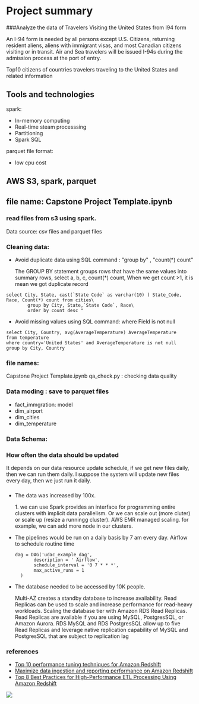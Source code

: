 # Project summary 
###Analyze the data of Travelers Visiting the United States from I94 form
<p>An I-94 form is needed by all persons except U.S. Citizens, returning resident aliens, aliens with immigrant visas, and most Canadian citizens visiting or in transit. Air and Sea travelers will be issued I-94s during the admission process at the port of entry. </p>

<p> Top10 citizens of countries travelers traveling to the United States and related information  </p>

## Tools and technologies 

<p>spark: </p>

- In-memory computing
- Real-time steam processsing
- Partitioning 
- Spark SQL

parquet file format:
- low cpu cost 
## AWS S3, spark, parquet
## file name:  Capstone Project Template.ipynb
### read files from s3 using spark.
Data source: csv files and parquet files

### Cleaning data: 
- Avoid duplicate data using SQL command : "group by" , "count(*) count"
   <p> The GROUP BY statement groups rows that have the same values into summary rows, select a, b, c, count(*) count, When we get count >1, it is mean we got duplicate record  </p>
```
select City, State, cast(`State Code` as varchar(10) ) State_Code, Race, Count(*) count from cities\
        group by City, State,`State Code`, Race\
        order by count desc "
```
- Avoid missing values using SQL command: where Field is not null

```
select City, Country, avg(AverageTemperature) AverageTemperature
from temperature 
where country='United States' and AverageTemperature is not null
group by City, Country
```
### file names:
Capstone Project Template.ipynb
qa_check.py : checking data quality

### Data moding :  save to parquet files 
- fact_immgration:  model
- dim_airport
- dim_cities
- dim_temperature 

### Data Schema:

### How often the data should be updated 
It depends on our data resource update schedule, if we get new files daily, then we can run them daily. 
I suppose the system will update new files every day, then we just run it daily.  

###
- The data was increased by 100x.
  <p>1. we can use Spark provides an interface for programming entire clusters with implicit data parallelism. Or we can scale out (more cluter) or scale up (resize a runningg cluster). AWS EMR managed scaling. for example, we can add more node in our clusters. </p>
   
- The pipelines would be run on a daily basis by 7 am every day.
   Airflow to schedule routine time 
   ```
   dag = DAG('udac_example_dag', 
          description = ' Airflow',
          schedule_interval = '0 7 * * *',  
          max_active_runs = 1   
     )
   ``` 
- The database needed to be accessed by 10K people.
  <p> Multi-AZ creates a standby database to increase availability. Read Replicas can be used to scale and increase performance for read-heavy workloads. Scaling the database tier with Amazon RDS Read Replicas. Read Replicas are available if you are using MySQL, PostgresSQL, or Amazon Aurora. RDS MySQL and RDS PostgresSQL allow up to five Read Replicas and leverage native replication capability of MySQL and PostgresSQL that are subject to replication lag </p>
   
 
 


### references 
- <a href='https://aws.amazon.com/blogs/big-data/top-10-performance-tuning-techniques-for-amazon-redshift/' target=''>Top 10 performance tuning techniques for Amazon Redshift </a><br>
- <a href='https://aws.amazon.com/blogs/big-data/maximize-data-ingestion-and-reporting-performance-on-amazon-redshift/'>Maximize data ingestion and reporting performance on Amazon Redshift </a><br>
- <a href='https://aws.amazon.com/blogs/big-data/top-8-best-practices-for-high-performance-etl-processing-using-amazon-redshift/'>Top 8 Best Practices for High-Performance ETL Processing Using Amazon Redshift</a><br> 


 

![](https://d2908q01vomqb2.cloudfront.net/b6692ea5df920cad691c20319a6fffd7a4a766b8/2019/12/26/redshift-1c.png)
